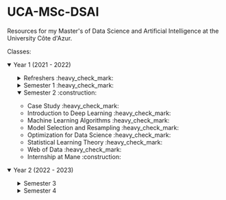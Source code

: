 # UCA-MSc-DSAI

Resources for my Master's of Data Science and Artificial Intelligence at the University Côte d'Azur.

Classes:

<details open>
  <summary> Year 1 (2021 - 2022) </summary>

  <ul>
  <details>
    <summary> Refreshers :heavy_check_mark: </summary>
    <ul>
      <li> Algorithmics </li>
      <li> Basic tools </li>
      <li> Linear Algebra </li>
      <li> Probabilities </li>
      <li> Research Methods </li>
    </ul>
  </details>

  <details>
    <summary> Semester 1 :heavy_check_mark: </summary>
    <ul>
      <li> Data Visualization :heavy_check_mark: </li>
      <li> Ethics :heavy_check_mark: </li>
      <li> Intro to Machine Learning :heavy_check_mark: </li>
      <li> Python Data Manipulation :heavy_check_mark: </li>
      <li> R Processing Large Datasets :heavy_check_mark: </li>
      <li> Seminar :heavy_check_mark: </li>
      <li> Statistical Inference Practice :heavy_check_mark: </li>
      <li> Statistical Inference Theory :heavy_check_mark: </li>
    </ul>
  </details>

  <details open>
    <summary> Semester 2 :construction: </summary>
    <ul>
      <li> Case Study :heavy_check_mark: </li>
      <li> Introduction to Deep Learning :heavy_check_mark: </li>
      <li> Machine Learning Algorithms :heavy_check_mark: </li>
      <li> Model Selection and Resampling :heavy_check_mark: </li>
      <li> Optimization for Data Science :heavy_check_mark: </li>
      <li> Statistical Learning Theory :heavy_check_mark: </li>
      <li> Web of Data :heavy_check_mark: </li>
      <li> Internship at Mane :construction: </li>
    </ul>
  </details>
  </ul>
</details>

<details open>
<summary> Year 2 (2022 - 2023) </summary>
<ul>

  <details>
  <summary> Semester 3 </summary>
  <ul>
  <li></li>
  </ul>
  </details>
  <details>
</li>
  <summary> Semester 4 </summary>
  </details>
</ul>
</details>
</ul>
